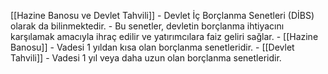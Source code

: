 [[Hazine Banosu ve Devlet Tahvili]]
		 - Devlet İç Borçlanma Senetleri (DİBS) olarak da bilinmektedir.
		 - Bu senetler, devletin borçlanma ihtiyacını karşılamak amacıyla ihraç edilir ve yatırımcılara faiz geliri sağlar.
		 - [[Hazine Banosu]]
			 - Vadesi 1 yıldan kısa olan borçlanma senetleridir.
		- [[Devlet Tahvili]]
			- Vadesi 1 yıl veya daha uzun olan borçlanma senetleridir.